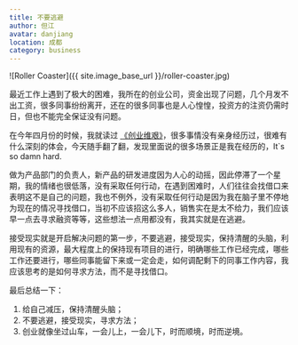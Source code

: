 ```yaml
---
title: 不要逃避
author: 但江
avatar: danjiang
location: 成都 
category: business
---
```


![Roller Coaster]({{ site.image_base_url }}/roller-coaster.jpg)

最近工作上遇到了极大的困难，我所在的创业公司，资金出现了问题，几个月发不出工资，很多同事纷纷离开，还在的很多同事也是人心惶惶，投资方的注资仍需时日，但也不能完全保证没有问题。

在今年四月份的时候，我就读过 [《创业维艰》][1]，很多事情没有亲身经历过，很难有什么深刻的体会，今天随手翻了翻，发现里面说的很多场景正是我在经历的，It`s so damn hard.

做为产品部门的负责人，新产品的研发进度因为人心的动摇，因此停滞了一个星期，我的情绪也很低落，没有采取任何行动，在遇到困难时，人们往往会找借口来表明这不是自己的问题，我也不例外，没有采取任何行动是因为我在脑子里不停地为现在的情况寻找借口，当初不应该招这么多人，销售实在是太不给力，我们应该早一点去寻求融资等等，这些想法一点用都没有，我其实就是在逃避。

接受现实就是开启解决问题的第一步，不要逃避，接受现实，保持清醒的头脑，利用现有的资源，最大程度上的保持现有项目的进行，明确哪些工作已经完成，哪些工作还要进行，哪些同事能留下来或一定会走，如何调配剩下的同事工作内容，我应该思考的是如何寻求方法，而不是寻找借口。

最后总结一下：

1. 给自己减压，保持清醒头脑；
2. 不要逃避，接受现实，寻求方法；
3. 创业就像坐过山车，一会儿上，一会儿下，时而顺境，时而逆境。
 
[1]: http://book.douban.com/subject/26306686/
